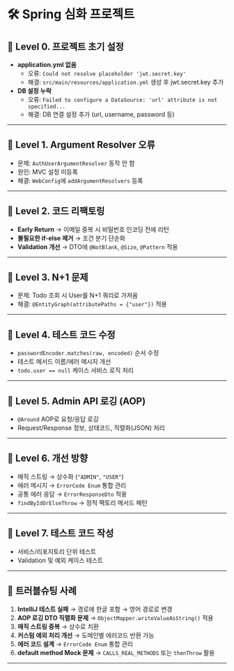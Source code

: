 # 🛠️ Spring 심화 프로젝트

## 📌 Level 0. 프로젝트 초기 설정
- **application.yml 없음**
    - 오류: `Could not resolve placeholder 'jwt.secret.key'`
    - 해결: `src/main/resources/application.yml` 생성 후 jwt.secret.key 추가
- **DB 설정 누락**
    - 오류: `Failed to configure a DataSource: 'url' attribute is not specified...`
    - 해결: DB 연결 설정 추가 (url, username, password 등)

---

## 📌 Level 1. Argument Resolver 오류
- 문제: `AuthUserArgumentResolver` 동작 안 함
- 원인: MVC 설정 미등록
- 해결: `WebConfig`에 `addArgumentResolvers` 등록

---

## 📌 Level 2. 코드 리팩토링
- **Early Return** → 이메일 중복 시 비밀번호 인코딩 전에 리턴
- **불필요한 if-else 제거** → 조건 분기 단순화
- **Validation 개선** → DTO에 `@NotBlank`, `@Size`, `@Pattern` 적용

---

## 📌 Level 3. N+1 문제
- 문제: Todo 조회 시 User를 N+1 쿼리로 가져옴
- 해결: `@EntityGraph(attributePaths = {"user"})` 적용

---

## 📌 Level 4. 테스트 코드 수정
- `passwordEncoder.matches(raw, encoded)` 순서 수정
- 테스트 메서드 이름/에러 메시지 개선
- `todo.user == null` 케이스 서비스 로직 처리

---

## 📌 Level 5. Admin API 로깅 (AOP)
- `@Around` AOP로 요청/응답 로깅
- Request/Response 정보, 상태코드, 직렬화(JSON) 처리

---

## 📌 Level 6. 개선 방향
- 매직 스트링 → 상수화 (`"ADMIN"`, `"USER"`)
- 에러 메시지 → `ErrorCode Enum` 통합 관리
- 공통 에러 응답 → `ErrorResponseDto` 적용
- `findByIdOrElseThrow` → 정적 팩토리 메서드 패턴

---

## 📌 Level 7. 테스트 코드 작성
- 서비스/리포지토리 단위 테스트
- Validation 및 예외 케이스 테스트

---

## 🐞 트러블슈팅 사례
1. **IntelliJ 테스트 실패** → 경로에 한글 포함 → 영어 경로로 변경
2. **AOP 로깅 DTO 직렬화 문제** → `ObjectMapper.writeValueAsString()` 적용
3. **매직 스트링 중복** → 상수로 치환
4. **커스텀 예외 처리 개선** → 도메인별 에러코드 반환 가능
5. **에러 코드 설계** → `ErrorCode Enum` 통합 관리
6. **default method Mock 문제** → `CALLS_REAL_METHODS` 또는 `thenThrow` 활용

---
